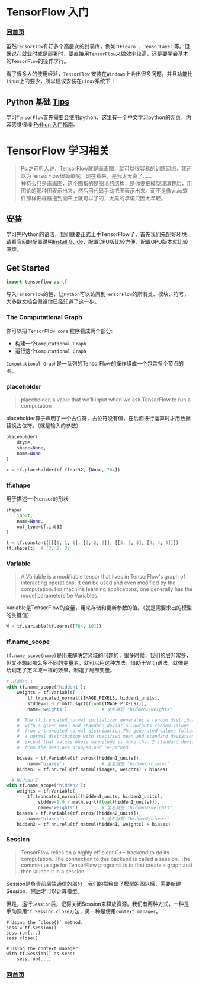 # TensorFlow 入门

### [回首页](../README.md)

虽然`TensorFlow`有好多个高层次的封装库，例如:`TFlearn `、`TensorLayer` 等。但据说在就业时或是部署时，要直接用`TensorFlow`来做效率较高，还是要学会基本的`TensorFlow`的操作才行。

看了很多人的使用经验，`TensorFlow` 安装在`Windows`上会出很多问题，并且功能比`linux`上的要少，所以建议安装在`Linux`系统下！

## Python 基础 [Tips](Python_tips.md)

学习`TensorFlow`首先需要会使用python，这里有一个中文学习python的网页，内容感觉很棒
[Python 入门指南](http://www.pythondoc.com/pythontutorial3/index.html)。

# TensorFlow 学习相关

> Ps:之前听人说，TensorFlow就是画画图，就可以很容易的训练网络，我还以为TensorFlow很简单呢，现在看来，是我太天真了…… <br>
神特么只是画画图，这个图指的是图论的结构，是你要把模型理清楚后，用图论的那种图表示出来，然后用代码手动把图表示出来。而不是像visio软件那样把框框拖到画布上就可以了的，太美的承诺只因太年轻。

## 安装

学习完Python的语法，我们就要正式上手TensorFlow了，首先我们先配好环境，请看官网的配置说明[Install Guide](https://www.tensorflow.org/install/?hl=zh-cn)，配置CPU版比较方便，配置GPU版本就比较麻烦。

## Get Started

```python
import tensorflow as tf
```

导入`TensorFlow`的包，让`Python`可以访问到`TensorFlow`的所有类、模块、符号，大多数文档会假设你已经知道了这一步。


### The Computational Graph
你可以把 `TensorFlow core` 程序看成两个部分:
- 构建一个`Computational Graph`
- 运行这个`Computational Graph`

`Computational Graph`是一系列的TensorFlow的操作组成一个包含多个节点的图。

### placeholder

>placeholder, a value that we'll input when we ask TensorFlow to run a computation

placeholder算子声明了一个占位符，占位符没有值，在后面进行运算时才用数据替换占位符。（就是输入的参数）

```python
placeholder(
    dtype,
    shape=None,
    name=None
)

x = tf.placeholder(tf.float32, [None, 784])
```

### tf.shape
用于描述一个tensor的形状
```python
shape(
    input,
    name=None,
    out_type=tf.int32
)

t = tf.constant([[[1, 1, 1], [2, 2, 2]], [[3, 3, 3], [4, 4, 4]]])
tf.shape(t)  # [2, 2, 3]
```


### Variable

>A Variable is a modifiable tensor that lives in TensorFlow's graph of interacting operations. It can be used and even modified by the computation. For machine learning applications, one generally has the model parameters be Variables.

Variable是TensorFlow的变量，用来存储和更新参数的值。（就是需要求出的模型的关键值）

``` python
W = tf.Variable(tf.zeros([784, 10]))
```

### tf.name_scope
`tf.name_scope(name)`是用来解决定义域的问题的，很多时候，我们的层非常多，但又不想起那么多不同的变量名，就可以用这种方法。借助于With语法，就像是给划定了定义域一样的效果，制造了局部变量。
```python
# Hidden 1
with tf.name_scope('hidden1'):
    weights = tf.Variable(
        tf.truncated_normal([IMAGE_PIXELS, hidden1_units],
        stddev=1.0 / math.sqrt(float(IMAGE_PIXELS))),
        name='weights')             # 全名就是 "hidden1/weights"

    #  The tf.truncated_normal initializer generates a random distribution
    #  with a given mean and standard deviation.Outputs random values
    #  from a truncated normal distribution.The generated values follow
    #  a normal distribution with specified mean and standard deviation,
    #  except that values whose magnitude is more than 2 standard deviations
    #  from the mean are dropped and re-picked.

    biases = tf.Variable(tf.zeros([hidden1_units]),
        name='biases')              # 全名就是 "hidden1/biases"
    hidden1 = tf.nn.relu(tf.matmul(images, weights) + biases)

  # Hidden 2
with tf.name_scope('hidden2'):
    weights = tf.Variable(
        tf.truncated_normal([hidden1_units, hidden2_units],
            stddev=1.0 / math.sqrt(float(hidden1_units))),
            name='weights')         # 全名就是 "hidden2/weights"
    biases = tf.Variable(tf.zeros([hidden2_units]),
        name='biases')              # 全名就是 "hidden2/biases"
    hidden2 = tf.nn.relu(tf.matmul(hidden1, weights) + biases)
```

### Session

>TensorFlow relies on a highly efficient C++ backend to do its computation. The connection to this backend is called a session. The common usage for TensorFlow programs is to first create a graph and then launch it in a session.

Session是负责前后端通信的部分，我们的描绘出了模型的图以后，需要新建Session，然后才可以计算模型。

但是，运行`Session`后，记得关闭Session来释放资源。我们有两种方式，一种是手动调用`tf.Session.close`方法，另一种是使用`context manager`。

```
# Using the `close()` method.
sess = tf.Session()
sess.run(...)
sess.close()

# Using the context manager.
with tf.Session() as sess:
    sess.run(...)
```


### [回首页](../README.md)
